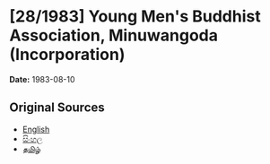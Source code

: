 # [28/1983] Young Men's Buddhist Association, Minuwangoda (Incorporation)

**Date:** 1983-08-10

## Original Sources

- [English](https://documents.gov.lk/view/acts/1983/8/28-1983_E.pdf)
- [සිංහල](https://documents.gov.lk/view/acts/1983/8/28-1983_S.pdf)
- [தமிழ்](https://documents.gov.lk/view/acts/1983/8/28-1983_T.pdf)
